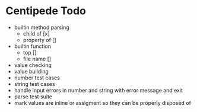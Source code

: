 # Centipede Todo
* builtin method parsing
  * child of [x]
  * property of []
* builtin function
  * top []
  * file name []
* value checking
* value building
* number test cases
* string test cases
* handle input errors in number and string with error message and exit
* parse test suite
* mark values are inline or assigment so they can be properly disposed of